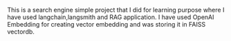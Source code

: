 This is a search engine simple project that I did for learning purpose where I have used langchain,langsmith and RAG application. I have used OpenAI Embedding for creating vector embedding and was storing it in FAISS vectordb.
